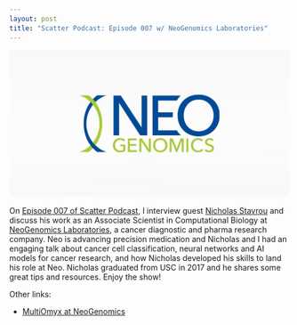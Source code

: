 ```yaml
---
layout: post
title: "Scatter Podcast: Episode 007 w/ NeoGenomics Laboratories"
---
```

![](https://raw.githubusercontent.com/JavOrraca/Home/gh-pages/assets/img/NeoGenomics.jpg)

On [Episode 007 of Scatter Podcast](https://soundcloud.com/scatterpodcast/episode-007), I interview guest [Nicholas Stavrou](https://www.linkedin.com/in/nicholas-stavrou/) and discuss his work as an Associate Scientist in Computational Biology at [NeoGenomics Laboratories](https://neogenomics.com/), a cancer diagnostic and pharma research company. Neo is advancing precision medication and Nicholas and I had an engaging talk about cancer cell classification, neural networks and AI models for cancer research, and how Nicholas developed his skills to land his role at Neo. Nicholas graduated from USC in 2017 and he shares some great tips and resources. Enjoy the show!

Other links:
* [MultiOmyx at NeoGenomics](https://neogenomics.com/pharma-services/lab-services/multiomyx)
